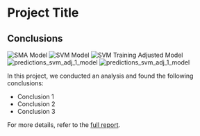 # Project Title

## Conclusions


![SMA Model](sma_model.png)
![SVM Model](predictions_svm_model.png)
![SVM Training Adjusted Model](predictions_svm_adj_1_model.png)
![predictions_svm_adj_1_model](predictions_svm_adj_1_model.png)
![predictions_svm_adj_1_model](predictions_svm_adj_1_model.png)


In this project, we conducted an analysis and found the following conclusions:
- Conclusion 1
- Conclusion 2
- Conclusion 3

For more details, refer to the [full report](link/to/full/report).
